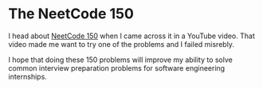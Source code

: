 # The NeetCode 150

I head about [NeetCode 150](https://neetcode.io/roadmap) when I came across it in a YouTube video. That video made me want to try one of the problems and I failed misrebly.

I hope that doing these 150 problems will improve my ability to solve common interview preparation problems for software engineering internships.